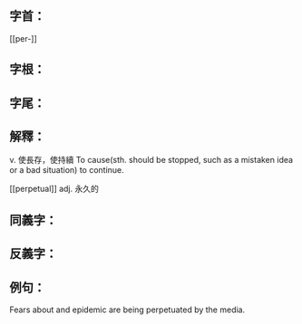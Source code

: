 
## 字首：
[[per-]]

## 字根：

## 字尾：


## 解釋：
v.
使長存，使持續
To cause(sth. should be stopped, such as a mistaken idea or a bad situation) to continue.


[[perpetual]]
adj.
永久的

## 同義字：

## 反義字：

## 例句：
Fears about and epidemic are being perpetuated by the media.

